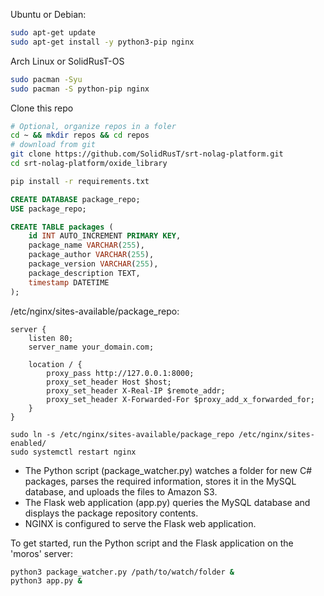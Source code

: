 Ubuntu or Debian:
```bash
sudo apt-get update
sudo apt-get install -y python3-pip nginx
```
Arch Linux or SolidRusT-OS
```bash
sudo pacman -Syu
sudo pacman -S python-pip nginx
```
Clone this repo
```bash
# Optional, organize repos in a foler
cd ~ && mkdir repos && cd repos
# download from git
git clone https://github.com/SolidRusT/srt-nolag-platform.git
cd srt-nolag-platform/oxide_library
```

```bash
pip install -r requirements.txt
```

```sql
CREATE DATABASE package_repo;
USE package_repo;

CREATE TABLE packages (
    id INT AUTO_INCREMENT PRIMARY KEY,
    package_name VARCHAR(255),
    package_author VARCHAR(255),
    package_version VARCHAR(255),
    package_description TEXT,
    timestamp DATETIME
);
```

/etc/nginx/sites-available/package_repo:
```
server {
    listen 80;
    server_name your_domain.com;

    location / {
        proxy_pass http://127.0.0.1:8000;
        proxy_set_header Host $host;
        proxy_set_header X-Real-IP $remote_addr;
        proxy_set_header X-Forwarded-For $proxy_add_x_forwarded_for;
    }
}
```

```
sudo ln -s /etc/nginx/sites-available/package_repo /etc/nginx/sites-enabled/
sudo systemctl restart nginx
```

- The Python script (package_watcher.py) watches a folder for new C# packages, parses the required information, stores it in the MySQL database, and uploads the files to Amazon S3.
- The Flask web application (app.py) queries the MySQL database and displays the package repository contents.
- NGINX is configured to serve the Flask web application.

To get started, run the Python script and the Flask application on the 'moros' server:

```bash
python3 package_watcher.py /path/to/watch/folder &
python3 app.py &
```
